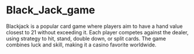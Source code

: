 # Black_Jack_game
Blackjack is a popular card game where players aim to have a hand value closest to 21 without exceeding it. Each player competes against the dealer, using strategy to hit, stand, double down, or split cards. The game combines luck and skill, making it a casino favorite worldwide.
